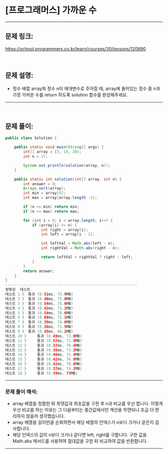 # [프로그래머스] 가까운 수

---

## 문제 링크:

https://school.programmers.co.kr/learn/courses/30/lessons/120890

<br>

## 문제 설명:

- 정수 배열 array와 정수 n이 매개변수로 주어질 때, array에 들어있는 정수 중 n과 가장 가까운 수를 return 하도록 solution 함수를 완성해주세요.

---

<br>

## 문제 풀이:

```java
public class Solution {

    public static void main(String[] args) {
        int[] array = {3, 10, 28};
        int n = 17;

        System.out.println(solution(array, n));
    }

    public static int solution(int[] array, int n) {
        int answer = 0;
        Arrays.sort(array);
        int min = array[0];
        int max = array[array.length -1];

        if (n <= min) return min;
        if (n >= max) return max;

        for (int i = 0; i < array.length; i++) {
            if (array[i] >= n) {
                int right = array[i];
                int left = array[i - 1];

                int leftVal = Math.abs(left - n);
                int rightVal = Math.abs(right - n);

                return leftVal > rightVal ? right : left;
            }
        }
        return answer;
    }
}
-----------------------------------------------------------
정확성  테스트
테스트 1 〉	통과 (0.51ms, 73.9MB)
테스트 2 〉	통과 (0.40ms, 75.8MB)
테스트 3 〉	통과 (0.54ms, 74.6MB)
테스트 4 〉	통과 (0.42ms, 71.2MB)
테스트 5 〉	통과 (0.54ms, 78.6MB)
테스트 6 〉	통과 (0.60ms, 75.1MB)
테스트 7 〉	통과 (0.39ms, 74.6MB)
테스트 8 〉	통과 (0.36ms, 71.5MB)
테스트 9 〉	통과 (0.45ms, 66.2MB)
테스트 10 〉	통과 (0.49ms, 73.8MB)
테스트 11 〉	통과 (0.57ms, 72.9MB)
테스트 12 〉	통과 (0.37ms, 76.4MB)
테스트 13 〉	통과 (0.36ms, 73.3MB)
테스트 14 〉	통과 (0.46ms, 72.4MB)
테스트 15 〉	통과 (0.42ms, 76.8MB)
테스트 16 〉	통과 (0.42ms, 70.6MB)
테스트 17 〉	통과 (0.37ms, 74.2MB)
테스트 18 〉	통과 (0.39ms, 73MB)
```
---

### **문제 풀이 해석:**

- array 배열을 정렬한 뒤 최댓값과 최솟값을 구한 후 n과 비교를 우선 합니다. 이렇게 우선 비교를 하는 이유는 그 다음부터는 중간값에서만 계산을 하면되니 조금 더 편리하지 않을까 생각했습니다.
- array 배열을 길이만큼 순회하면서 해당 배열의 인덱스가 n보다 크거나 같은지 검사합니다.
- 해당 인덱스의 값이 n보다 크거나 같다면 left, right를 구합니다. 구한 값을 Math.abs 메서드를 사용하여 절대값을 구한 뒤 비교하여 값을 반환합니다.

---
